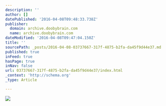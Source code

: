 ```yaml
---
description: ''
author: []
datePublished: '2016-04-08T09:48:33.738Z'
publisher:
  domain: archive.doobybrain.com
  name: archive.doobybrain.com
dateModified: '2016-04-08T09:47:04.150Z'
title: ''
sourcePath: _posts/2016-04-08-03737667-317f-4875-b2fa-da45f9d44e37.md
published: true
inFeed: true
hasPage: true
inNav: false
url: 03737667-317f-4875-b2fa-da45f9d44e37/index.html
_context: 'http://schema.org'
_type: Article

---
```

![](http://files.doobybrain.com/wp-content/uploads/2011/05/LA-Griffith-Park.jpg)